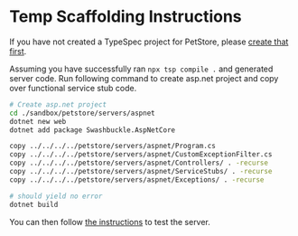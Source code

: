 # Temp Scaffolding Instructions

If you have not created a TypeSpec project for PetStore, please [create that first](./user-journey.md#overview). 

Assuming you have successfully ran `npx tsp compile .` and generated server code. Run following command to create asp.net project and copy over functional service stub code.

```bash
# Create asp.net project 
cd ./sandbox/petstore/servers/aspnet
dotnet new web
dotnet add package Swashbuckle.AspNetCore

copy ../../../../petstore/servers/aspnet/Program.cs
copy ../../../../petstore/servers/aspnet/CustomExceptionFilter.cs
copy ../../../../petstore/servers/aspnet/Controllers/ . -recurse
copy ../../../../petstore/servers/aspnet/ServiceStubs/ . -recurse  
copy ../../../../petstore/servers/aspnet/Exceptions/ . -recurse  

# should yield no error
dotnet build
```

You can then follow [the instructions](user-journey.md#server-runtest-instruction) to test the server.